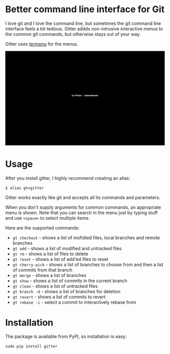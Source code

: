 Better command line interface for Git
=====================================

I love git and I love the command line, but sometimes the git command line
interface feels a bit tedious. Gitter addds non-intrusive interactive menus
to the common git commands, but otherwise stays out of your way.

Gitter uses [termenu](https://github.com/gooli/termenu) for the menus.

![gitter showdown](img/gitter-showdown.gif)

Usage
=====

After you install gitter, I highly recommend creating an alias:

    $ alias gt=gitter

Gitter works exactly like git and accepts all its commands and parameters. 

When you don't supply arguments for common commands, an appropriate menu is shown.
Note that you can search in the menu just by typing stuff and use `<space>` to select multiple items.

Here are the supported commands:

* `gt checkout` - shows a list of mofidied files, local branches and remote branches
* `gt add` - shows a list of modified and untracked files
* `gt rm` - shows a list of files to delete
* `gt reset` - shows a list of add'ed files to reset
* `gt cherry-pick` - shows a list of branches to choose from and then a list of commits from that branch
* `gt merge` - shows a list of branches
* `gt show` - shows a list of commits in the current branch
* `gt clean` - shows a list of untracked files
* `gt branch -d` - shows a list of branches for deletion
* `gt revert` - shows a list of commits to revert
* `gt rebase -i` - select a commit to interactively rebase from

Installation
============

The package is available from PyPI, so installation is easy:

    sudo pip install gitter
